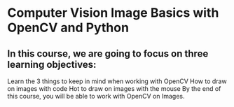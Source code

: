 # Computer Vision Image Basics with OpenCV and Python
## In this course, we are going to focus on three learning objectives:

Learn the 3 things to keep in mind when working with OpenCV
How to draw on images with code
Hot to draw on images with the mouse
By the end of this course, you will be able to work with OpenCV on Images.

